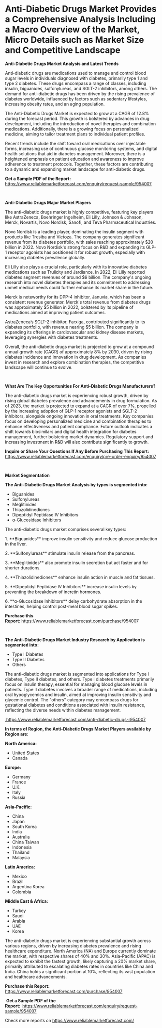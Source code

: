 <p><h1>Anti-Diabetic Drugs Market Provides a Comprehensive Analysis Including a Macro Overview of the Market, Micro Details such as Market Size and Competitive Landscape</h1></p><p><strong>Anti-Diabetic Drugs Market Analysis and Latest Trends</strong></p>
<p><p>Anti-diabetic drugs are medications used to manage and control blood sugar levels in individuals diagnosed with diabetes, primarily type 1 and type 2 diabetes. These drugs encompass a range of classes, including insulin, biguanides, sulfonylureas, and SGLT-2 inhibitors, among others. The demand for anti-diabetic drugs has been driven by the rising prevalence of diabetes worldwide, influenced by factors such as sedentary lifestyles, increasing obesity rates, and an aging population.</p><p>The Anti-Diabetic Drugs Market is expected to grow at a CAGR of 12.8% during the forecast period. This growth is bolstered by advances in drug development, including the introduction of novel therapies and combination medications. Additionally, there is a growing focus on personalized medicine, aiming to tailor treatment plans to individual patient profiles. </p><p>Recent trends include the shift toward oral medications over injectable forms, increasing use of continuous glucose monitoring systems, and digital health solutions that aid in diabetes management. Moreover, there is a heightened emphasis on patient education and awareness to improve adherence to treatment protocols. Together, these factors are contributing to a dynamic and expanding market landscape for anti-diabetic drugs.</p></p>
<p><strong>Get a Sample PDF of the Report:&nbsp;</strong> <a href="https://www.reliablemarketforecast.com/enquiry/request-sample/954007?utm_campaign=3106&utm_medium=2&utm_source=Github&utm_content=ia&utm_term=09032025&utm_id=anti-diabetic-drugs">https://www.reliablemarketforecast.com/enquiry/request-sample/954007</a></p>
<p>&nbsp;</p>
<p><strong>Anti-Diabetic Drugs Major Market Players</strong></p>
<p><p>The anti-diabetic drugs market is highly competitive, featuring key players like AstraZeneca, Boehringer Ingelheim, Eli Lilly, Johnson & Johnson, Merck, Novartis, Novo Nordisk, Sanofi, and Teva Pharmaceutical Industries.</p><p>Novo Nordisk is a leading player, dominating the insulin segment with products like Tresiba and Victoza. The company generates significant revenue from its diabetes portfolio, with sales reaching approximately $20 billion in 2022. Novo Nordisk's strong focus on R&D and expanding its GLP-1 receptor agonists has positioned it for robust growth, especially with increasing diabetes prevalence globally.</p><p>Eli Lilly also plays a crucial role, particularly with its innovative diabetes medications such as Trulicity and Jardiance. In 2022, Eli Lilly reported diabetes segment revenues of around $9 billion. The company's ongoing research into novel diabetes therapies and its commitment to addressing unmet medical needs could further enhance its market share in the future.</p><p>Merck is noteworthy for its DPP-4 inhibitor, Januvia, which has been a consistent revenue generator. Merck's total revenue from diabetes drugs was approximately $5 billion in 2022, bolstered by its pipeline of medications aimed at improving patient outcomes. </p><p>AstraZeneca’s SGLT-2 inhibitor, Farxiga, contributed significantly to its diabetes portfolio, with revenue nearing $5 billion. The company is expanding its offerings in cardiovascular and kidney disease markets, leveraging synergies with diabetes treatments.</p><p>Overall, the anti-diabetic drugs market is projected to grow at a compound annual growth rate (CAGR) of approximately 8% by 2030, driven by rising diabetes incidence and innovation in drug development. As companies invest in research and explore combination therapies, the competitive landscape will continue to evolve.</p></p>
<p>&nbsp;</p>
<p><strong>What Are The Key Opportunities For Anti-Diabetic Drugs Manufacturers?</strong></p>
<p><p>The anti-diabetic drugs market is experiencing robust growth, driven by rising global diabetes prevalence and advancements in drug formulation. As of 2023, the market is projected to expand at a CAGR of over 7%, propelled by the increasing adoption of GLP-1 receptor agonists and SGLT-2 inhibitors, alongside ongoing innovation in oral treatments. Key companies focus on developing personalized medicine and combination therapies to enhance effectiveness and patient compliance. Future outlook indicates a shift towards biosimilars and digital health integration for diabetes management, further bolstering market dynamics. Regulatory support and increasing investment in R&D will also contribute significantly to growth.</p></p>
<p><strong>Inquire or Share Your Questions If Any Before Purchasing This Report:</strong> <a href="https://www.reliablemarketforecast.com/enquiry/pre-order-enquiry/954007?utm_campaign=3106&utm_medium=2&utm_source=Github&utm_content=ia&utm_term=09032025&utm_id=anti-diabetic-drugs">https://www.reliablemarketforecast.com/enquiry/pre-order-enquiry/954007</a></p>
<p>&nbsp;</p>
<p><strong>Market Segmentation</strong></p>
<p><strong>The Anti-Diabetic Drugs Market Analysis by types is segmented into:</strong></p>
<p><ul><li>Biguanides</li><li>Sulfonylureas</li><li>Meglitinides</li><li>Thiazolidinediones</li><li>Dipeptidyl Peptidase IV Inhibitors</li><li>α-Glucosidase Inhibitors</li></ul></p>
<p><p>The anti-diabetic drugs market comprises several key types: </p><p>1. **Biguanides** improve insulin sensitivity and reduce glucose production in the liver.</p><p>2. **Sulfonylureas** stimulate insulin release from the pancreas.</p><p>3. **Meglitinides** also promote insulin secretion but act faster and for shorter durations.</p><p>4. **Thiazolidinediones** enhance insulin action in muscle and fat tissues.</p><p>5. **Dipeptidyl Peptidase IV Inhibitors** increase insulin levels by preventing the breakdown of incretin hormones.</p><p>6. **α-Glucosidase Inhibitors** delay carbohydrate absorption in the intestines, helping control post-meal blood sugar spikes.</p></p>
<p><strong>Purchase this Report:&nbsp;</strong><a href="https://www.reliablemarketforecast.com/purchase/954007?utm_campaign=3106&utm_medium=2&utm_source=Github&utm_content=ia&utm_term=09032025&utm_id=anti-diabetic-drugs">https://www.reliablemarketforecast.com/purchase/954007</a></p>
<p>&nbsp;</p>
<p><strong>The Anti-Diabetic Drugs Market Industry Research by Application is segmented into:</strong></p>
<p><ul><li>Type I Diabetes</li><li>Type II Diabetes</li><li>Others</li></ul></p>
<p><p>The anti-diabetic drugs market is segmented into applications for Type I diabetes, Type II diabetes, and others. Type I diabetes treatments primarily focus on insulin therapy, essential for managing blood glucose levels in patients. Type II diabetes involves a broader range of medications, including oral hypoglycemics and insulin, aimed at improving insulin sensitivity and glycemic control. The "others" category may encompass drugs for gestational diabetes and conditions associated with insulin resistance, reflecting the diverse needs within diabetes management.</p></p>
<p><a href="https://www.reliablemarketforecast.com/anti-diabetic-drugs-r954007?utm_campaign=3106&utm_medium=2&utm_source=Github&utm_content=ia&utm_term=09032025&utm_id=anti-diabetic-drugs">&nbsp;https://www.reliablemarketforecast.com/anti-diabetic-drugs-r954007</a></p>
<p><strong>In terms of Region, the Anti-Diabetic Drugs Market Players available by Region are:</strong></p>
<p>
    <p> <strong> North America: </strong>
        <ul>
            <li>United States</li>
            <li>Canada</li>
        </ul>
        </p> 
    <p> <strong> Europe: </strong>
        <ul>
            <li>Germany</li>
            <li>France</li>
            <li>U.K.</li>
            <li>Italy</li>
            <li>Russia</li>
        </ul>
        </p> 
    <p> <strong> Asia-Pacific: </strong>
        <ul>
            <li>China</li>
            <li>Japan</li>
            <li>South Korea</li>
            <li>India</li>
            <li>Australia</li>
            <li>China Taiwan</li>
            <li>Indonesia</li>
            <li>Thailand</li>
            <li>Malaysia</li>
        </ul>
        </p> 
    <p> <strong> Latin America: </strong>
        <ul>
            <li>Mexico</li>
            <li>Brazil</li>
            <li>Argentina Korea</li>
            <li>Colombia</li>
        </ul>
        </p> 
    <p> <strong> Middle East & Africa: </strong>
        <ul>
            <li>Turkey</li>
            <li>Saudi</li>
            <li>Arabia</li>
            <li>UAE</li>
            <li>Korea</li>
        </ul>
    </p>
    </p>
<p><p>The anti-diabetic drugs market is experiencing substantial growth across various regions, driven by increasing diabetes prevalence and rising healthcare expenditure. North America (NA) and Europe currently dominate the market, with respective shares of 40% and 30%. Asia-Pacific (APAC) is expected to exhibit the fastest growth, likely capturing a 20% market share, primarily attributed to escalating diabetes rates in countries like China and India. China holds a significant portion at 10%, reflecting its vast population and healthcare advancements.</p></p>
<p><strong>Purchase this Report: </strong><a href="https://www.reliablemarketforecast.com/purchase/954007?utm_campaign=3106&utm_medium=2&utm_source=Github&utm_content=ia&utm_term=09032025&utm_id=anti-diabetic-drugs">https://www.reliablemarketforecast.com/purchase/954007</a></p>
<p>&nbsp;<strong>Get a Sample PDF of the Report:&nbsp;&nbsp;</strong><a href="https://www.reliablemarketforecast.com/enquiry/request-sample/954007?utm_campaign=3106&utm_medium=2&utm_source=Github&utm_content=ia&utm_term=09032025&utm_id=anti-diabetic-drugs">https://www.reliablemarketforecast.com/enquiry/request-sample/954007</a></p>
<p><strong></strong></p>
<p>Check more reports on <a href="https://www.reliablemarketforecast.com/?utm_campaign=3106&utm_medium=2&utm_source=Github&utm_content=ia&utm_term=09032025&utm_id=anti-diabetic-drugs">https://www.reliablemarketforecast.com/</a></p>